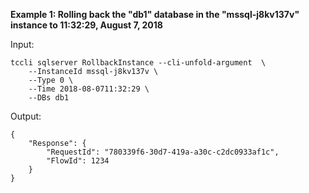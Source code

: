 **Example 1: Rolling back the "db1" database in the "mssql-j8kv137v" instance to 11:32:29, August 7, 2018**



Input: 

```
tccli sqlserver RollbackInstance --cli-unfold-argument  \
    --InstanceId mssql-j8kv137v \
    --Type 0 \
    --Time 2018-08-0711:32:29 \
    --DBs db1
```

Output: 
```
{
    "Response": {
        "RequestId": "780339f6-30d7-419a-a30c-c2dc0933af1c",
        "FlowId": 1234
    }
}
```

